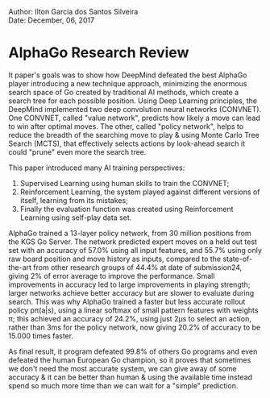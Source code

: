 Author: Ilton Garcia dos Santos Silveira
<br>
Date: December, 06, 2017        


# AlphaGo Research Review

It paper's goals was to show how DeepMind defeated the best AlphaGo player introducing a new technique approach, 
minimizing the enormous search space of Go created by traditional AI methods, which create a search tree for each 
possible position. Using Deep Learning principles, the DeepMind implemented two deep convolution neural networks 
(CONVNET). One CONVNET, called "value network", predicts how likely a move can lead to win after optimal moves.
The other, called "policy network", helps to reduce the breadth of the searching move to play & using Monte Carlo Tree
Search (MCTS), that effectively selects actions by look-ahead search it could "prune" even more the search tree.

This paper introduced many AI training perspectives:
1. Supervised Learning using human skills to train the CONVNET;
1. Reinforcement Learning, the system played against different versions of itself, learning from its mistakes;
1. Finally the evaluation function was created using Reinforcement Learning using self-play data set.

AlphaGo trained a 13-layer policy network, from 30 million positions from the KGS Go Server. The network predicted 
expert moves on a held out test set with an accuracy of 57.0% using all input features, and 55.7% using only raw board 
position and move history as inputs, compared to the state-of-the-art from other research groups of 44.4% at date of 
submission24, giving 2% of error average to improve the performance. Small improvements in accuracy led to large
improvements in playing strength; larger networks achieve better accuracy but are slower to evaluate during search. This
was why AlphaGo trained a faster but less accurate rollout policy pπ(a|s), using a linear softmax of small pattern 
features with weights π; this achieved an accuracy of 24.2%, using just 2μs to select an action, rather than 
3ms for the policy network, now giving 20.2% of accuracy to be 15.000 times faster.

As final result, it program defeated 99.8% of others Go programs and even defeated the human European Go champion, so it
proves that sometimes we don't need the most accurate system, we can give away of some accuracy & it can be better than
human & using the available time instead spend so much more time than we can wait for a "simple" prediction.